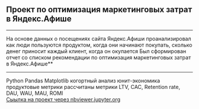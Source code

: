 ## Проект по оптимизация маркетинговых затрат в Яндекс.Афише
_____________________
На основе данных о посещениях сайта Яндекс.Афиши проанализировал как люди пользуются продуктом, когда они начинают покупать, сколько денег приносит каждый клиент, когда он окупается Был сформирован отчет со списком рекомендации по оптимизация маркетинговых затрат в Яндекс.Афише**
____________________________
Python
Pandas
Matplotlib
когортный анализ
юнит-экономика
продуктовые метрики
рассчитаны метрики LTV, CAC, Retention rate, DAU, WAU, MAU, ROMI  
[Сыылка на проект через nbviewer.jupyter.org ](https://nbviewer.jupyter.org/github/konicaRu/i_am_data_analyst/blob/master/6_project%20_analytics_in_yandex_afisha_3send/6_project%20_analytics_in_yandex_afisha_3send.ipynb)
